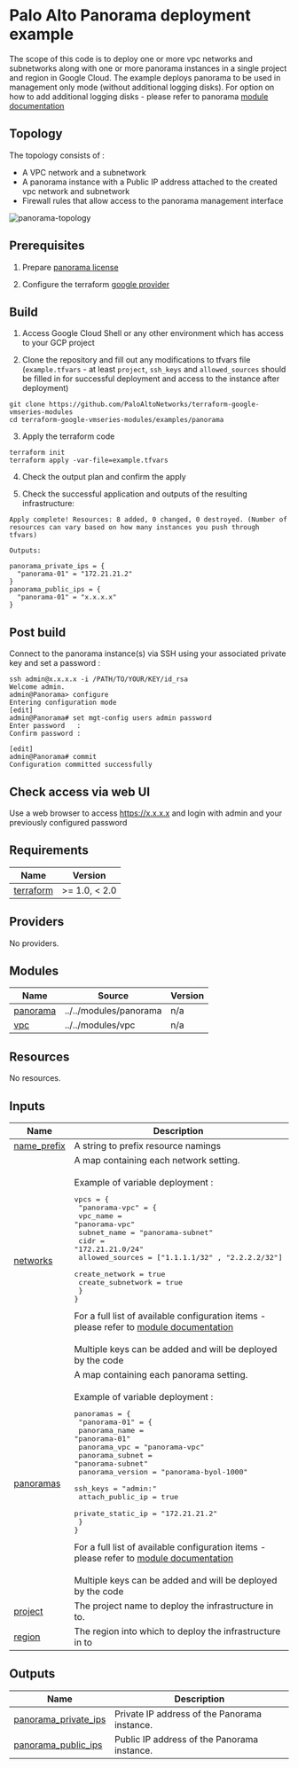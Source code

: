 # Palo Alto Panorama deployment example

The scope of this code is to deploy one or more vpc networks and subnetworks along with one or more panorama instances in a single project and region in Google Cloud. The example deploys panorama to be used in management only mode (without additional logging disks). For option on how to add additional logging disks - please refer to panorama [module documentation](https://github.com/PaloAltoNetworks/terraform-google-vmseries-modules/tree/main/modules/panorama#inputs)


## Topology

The topology consists of :
 - A VPC network and a subnetwork
 - A panorama instance with a Public IP address attached to the created vpc network and subnetwork
 - Firewall rules that allow access to the panorama management interface

![panorama-topology](https://user-images.githubusercontent.com/43091730/230029801-3acea62e-aa3d-46f3-b638-6b09bf5ef35e.png)

## Prerequisites

1. Prepare [panorama license](https://support.paloaltonetworks.com/)

2. Configure the terraform [google provider](https://registry.terraform.io/providers/hashicorp/google/latest/docs/guides/getting_started#configuring-the-provider)

## Build

1. Access Google Cloud Shell or any other environment which has access to your GCP project

2. Clone the repository and fill out any modifications to tfvars file (`example.tfvars` - at least `project`, `ssh_keys` and `allowed_sources` should be filled in for successful deployment and access to the instance after deployment)

```
git clone https://github.com/PaloAltoNetworks/terraform-google-vmseries-modules
cd terraform-google-vmseries-modules/examples/panorama
```

3. Apply the terraform code

```
terraform init
terraform apply -var-file=example.tfvars
```

4. Check the output plan and confirm the apply

5. Check the successful application and outputs of the resulting infrastructure:

```
Apply complete! Resources: 8 added, 0 changed, 0 destroyed. (Number of resources can vary based on how many instances you push through tfvars)

Outputs:

panorama_private_ips = {
  "panorama-01" = "172.21.21.2"
}
panorama_public_ips = {
  "panorama-01" = "x.x.x.x"
}
```


## Post build

Connect to the panorama instance(s) via SSH using your associated private key and set a password :

```
ssh admin@x.x.x.x -i /PATH/TO/YOUR/KEY/id_rsa
Welcome admin.
admin@Panorama> configure
Entering configuration mode
[edit]                                                                                                                                                                                  
admin@Panorama# set mgt-config users admin password
Enter password   : 
Confirm password : 

[edit]                                                                                                                                                                                  
admin@Panorama# commit
Configuration committed successfully
```

## Check access via web UI

Use a web browser to access https://x.x.x.x and login with admin and your previously configured password

<!-- BEGINNING OF PRE-COMMIT-TERRAFORM DOCS HOOK -->
## Requirements

| Name | Version |
|------|---------|
| <a name="requirement_terraform"></a> [terraform](#requirement\_terraform) | >= 1.0, < 2.0 |

## Providers

No providers.

## Modules

| Name | Source | Version |
|------|--------|---------|
| <a name="module_panorama"></a> [panorama](#module\_panorama) | ../../modules/panorama | n/a |
| <a name="module_vpc"></a> [vpc](#module\_vpc) | ../../modules/vpc | n/a |

## Resources

No resources.

## Inputs

| Name | Description | Type | Default | Required |
|------|-------------|------|---------|:--------:|
| <a name="input_name_prefix"></a> [name\_prefix](#input\_name\_prefix) | A string to prefix resource namings | `string` | `""` | no |
| <a name="input_networks"></a> [networks](#input\_networks) | A map containing each network setting.<br><br>Example of variable deployment :<pre>vpcs = {<br>  "panorama-vpc" = {<br>    vpc_name          = "panorama-vpc"<br>    subnet_name       = "panorama-subnet"<br>    cidr              = "172.21.21.0/24"<br>    allowed_sources   = ["1.1.1.1/32" , "2.2.2.2/32"]<br>    create_network    = true<br>    create_subnetwork = true<br>  }<br>}</pre>For a full list of available configuration items - please refer to [module documentation](https://github.com/PaloAltoNetworks/terraform-google-vmseries-modules/tree/main/modules/vpc#input_networks)<br><br>Multiple keys can be added and will be deployed by the code | `any` | n/a | yes |
| <a name="input_panoramas"></a> [panoramas](#input\_panoramas) | A map containing each panorama setting.<br><br>Example of variable deployment :<pre>panoramas = {<br>  "panorama-01" = {<br>    panorama_name     = "panorama-01"<br>    panorama_vpc      = "panorama-vpc"<br>    panorama_subnet   = "panorama-subnet"<br>    panorama_version  = "panorama-byol-1000"<br>    ssh_keys          = "admin:<PUBLIC-KEY>"<br>    attach_public_ip  = true<br>    private_static_ip = "172.21.21.2"<br>  }<br>}</pre>For a full list of available configuration items - please refer to [module documentation](https://github.com/PaloAltoNetworks/terraform-google-vmseries-modules/tree/main/modules/panorama#inputs)<br><br>Multiple keys can be added and will be deployed by the code | `any` | n/a | yes |
| <a name="input_project"></a> [project](#input\_project) | The project name to deploy the infrastructure in to. | `string` | `null` | no |
| <a name="input_region"></a> [region](#input\_region) | The region into which to deploy the infrastructure in to | `string` | `"us-central1"` | no |

## Outputs

| Name | Description |
|------|-------------|
| <a name="output_panorama_private_ips"></a> [panorama\_private\_ips](#output\_panorama\_private\_ips) | Private IP address of the Panorama instance. |
| <a name="output_panorama_public_ips"></a> [panorama\_public\_ips](#output\_panorama\_public\_ips) | Public IP address of the Panorama instance. |
<!-- END OF PRE-COMMIT-TERRAFORM DOCS HOOK -->
